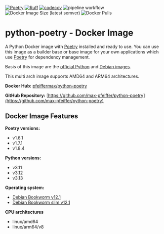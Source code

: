 [![Poetry](https://img.shields.io/endpoint?url=https://python-poetry.org/badge/v0.json)](https://python-poetry.org/)
[![Ruff](https://img.shields.io/endpoint?url=https://raw.githubusercontent.com/astral-sh/ruff/main/assets/badge/v2.json)](https://github.com/astral-sh/ruff)
[![codecov](https://codecov.io/gh/max-pfeiffer/python-poetry/branch/main/graph/badge.svg?token=WQI2SJJLZN)](https://codecov.io/gh/max-pfeiffer/python-poetry)
![pipeline workflow](https://github.com/max-pfeiffer/python-poetry/actions/workflows/pipeline.yml/badge.svg)
![Docker Image Size (latest semver)](https://img.shields.io/docker/image-size/pfeiffermax/python-poetry?sort=semver)
![Docker Pulls](https://img.shields.io/docker/pulls/pfeiffermax/python-poetry)
# python-poetry - Docker Image
A Python Docker image with [Poetry](https://python-poetry.org/) installed and
ready to use. You can use this image as a builder base or base image for your
own applications which use [Poetry](https://python-poetry.org/) for dependency
management.

Basis of this image are the [official Python](https://hub.docker.com/_/python)
and [Debian images](https://hub.docker.com/_/debian).

This multi arch image supports AMD64 and ARM64 architectures.

**Docker Hub:** [pfeiffermax/python-poetry](https://hub.docker.com/r/pfeiffermax/python-poetry)

**GitHub Repository:** [https://github.com/max-pfeiffer/python-poetry](https://github.com/max-pfeiffer/python-poetry)

## Docker Image Features
**Poetry versions:**
* v1.6.1
* v1.7.1
* v1.8.4

**Python versions:**
* v3.11
* v3.12
* v3.13

**Operating system:**
* [Debian Bookworm v12.1](https://www.debian.org/releases/bookworm/)
* [Debian Bookworm slim v12.1](https://www.debian.org/releases/bookworm/)

**CPU architectures**
* linux/amd64
* linux/arm64/v8
